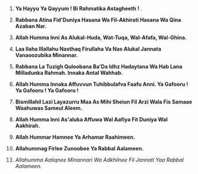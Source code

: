 1.  **Ya Hayyu Ya Qayyum ! Bi Rahmatika Astagheeth !**
.
2.  **Rabbana Atina Fid'Duniya Hasana Wa Fil-Akhirati Hasana Wa Qina Azaban Nar.**

3.  **Allah Humma Inni As Alukal-Huda, Wat-Tuqa, Wal-Afafa, Wal-Ghina.**

4.  **Laa Ilaha Illallahu Nasthaq Firullaha Va Nas Alukal Jannata Vanaoozubika Minannar.**

5.  **Rabbana La Tuzigh Quloobana Ba'Da Idhz Hadaytana Wa Hab Lana Milladunka Rahmah. Innaka Antal Wahhab.**

6.  **Allah Humma Innaka Affuvvun Tuhibbulafva Faafu Anni. Ya Gafooru ! Ya Gafooru ! Ya Gafooru !**

7.  **Bismillahil Lazi Layazurru Maa As Mihi Sheiun Fil Arzi Wala Fis Samaae Waahuwas Sameul Aleem.**

8.  **Allah Humma Inni As'aluka Affuwa Wal Aafiya Fit Duniya Wal Aakhirah.**

9.  **Allah Hummar Hamnee Ya Arhamar Raahimeen.**

10. **Allahummag Firlee Zunoobee Ya Rabbal Aalameen.**

11. *Allahumma Aatiqnee Minannari Wa Adkhilnee Fil Jannati Yaa Rabbal Aalameen.*
